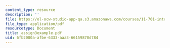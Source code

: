 ```yaml
---
content_type: resource
description: ''
file: https://ol-ocw-studio-app-qa.s3.amazonaws.com/courses/11-701-introduction-to-planning-institutional-processes-in-developing-countries-fall-2003/6fb2080aafbe6333aaa366159870d784_assign3example.pdf
file_type: application/pdf
resourcetype: Document
title: assign3example.pdf
uid: 6fb2080a-afbe-6333-aaa3-66159870d784
---
```


